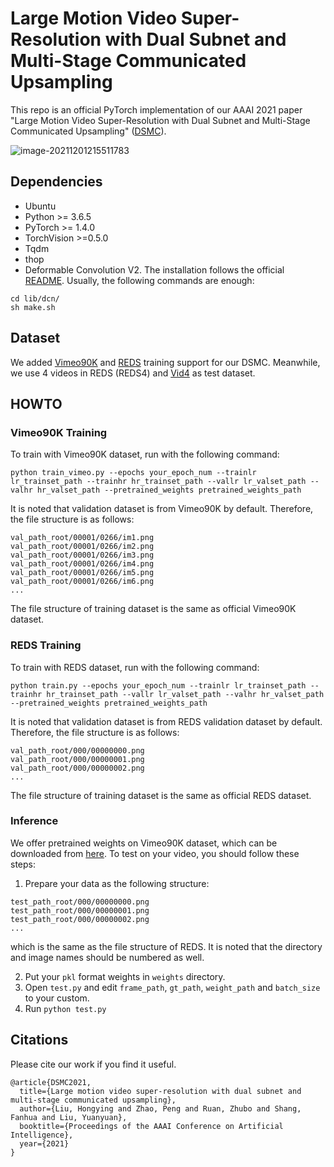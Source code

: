 # Large Motion Video Super-Resolution with Dual Subnet and Multi-Stage Communicated Upsampling

This repo is an official PyTorch implementation of our AAAI 2021 paper "Large Motion Video Super-Resolution with Dual Subnet and Multi-Stage Communicated Upsampling" ([DSMC](https://ojs.aaai.org/index.php/AAAI/article/view/16310)). 

![image-20211201215511783](C:\Users\iPray\AppData\Roaming\Typora\typora-user-images\image-20211201215511783.png)

## Dependencies

- Ubuntu
- Python >= 3.6.5
- PyTorch >= 1.4.0
- TorchVision >=0.5.0
- Tqdm
- thop
- Deformable Convolution V2. The installation follows the official [README](https://github.com/chengdazhi/Deformable-Convolution-V2-PyTorch). Usually, the following commands are enough:

```
cd lib/dcn/
sh make.sh
```

## Dataset

We added [Vimeo90K](http://toflow.csail.mit.edu/) and [REDS](https://seungjunnah.github.io/Datasets/reds.html) training support for our DSMC. Meanwhile, we use 4 videos in REDS (REDS4) and [Vid4](https://drive.google.com/file/d/1ZuvNNLgR85TV_whJoHM7uVb-XW1y70DW/view?usp=sharing) as test dataset.

## HOWTO

### Vimeo90K Training

To train with Vimeo90K dataset, run with the following command:

```
python train_vimeo.py --epochs your_epoch_num --trainlr lr_trainset_path --trainhr hr_trainset_path --vallr lr_valset_path --valhr hr_valset_path --pretrained_weights pretrained_weights_path
```

It is noted that validation dataset is from Vimeo90K by default. Therefore, the file structure is as follows:

```
val_path_root/00001/0266/im1.png
val_path_root/00001/0266/im2.png
val_path_root/00001/0266/im3.png
val_path_root/00001/0266/im4.png
val_path_root/00001/0266/im5.png
val_path_root/00001/0266/im6.png
...
```

The file structure of training dataset is the same as official Vimeo90K dataset.

### REDS Training

To train with REDS dataset, run with the following command:

```
python train.py --epochs your_epoch_num --trainlr lr_trainset_path --trainhr hr_trainset_path --vallr lr_valset_path --valhr hr_valset_path --pretrained_weights pretrained_weights_path
```

It is noted that validation dataset is from REDS validation dataset by default. Therefore, the file structure is as follows:

```
val_path_root/000/00000000.png
val_path_root/000/00000001.png
val_path_root/000/00000002.png
...
```

The file structure of training dataset is the same as official REDS dataset.

### Inference

We offer pretrained weights on Vimeo90K dataset, which can be downloaded from [here](https://drive.google.com/file/d/1XHHwNziLrBEutNbRps7w8eZLs3tIdIbR/view?usp=sharing). To test on your video, you should follow these steps:

1. Prepare your data as the following structure:

```
test_path_root/000/00000000.png
test_path_root/000/00000001.png
test_path_root/000/00000002.png
...
```

which is the same as the file structure of REDS. It is noted that the directory and image names should be numbered as well.

2. Put your `pkl` format weights in `weights` directory.
3. Open `test.py` and edit `frame_path`, `gt_path`, `weight_path`  and `batch_size` to your custom.
4. Run `python test.py`

## Citations

Please cite our work if you find it useful.

```
@article{DSMC2021,
  title={Large motion video super-resolution with dual subnet and multi-stage communicated upsampling},
  author={Liu, Hongying and Zhao, Peng and Ruan, Zhubo and Shang, Fanhua and Liu, Yuanyuan},
  booktitle={Proceedings of the AAAI Conference on Artificial Intelligence},
  year={2021}
}
```


